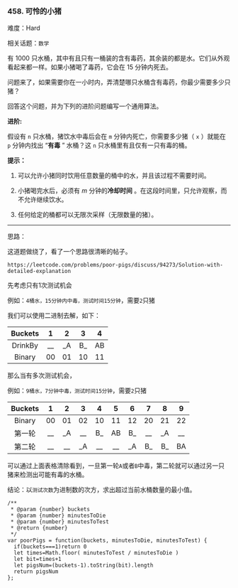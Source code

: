 ### 458. 可怜的小猪

难度：Hard

相关话题：`数学`

有 1000 只水桶，其中有且只有一桶装的含有毒药，其余装的都是水。它们从外观看起来都一样。如果小猪喝了毒药，它会在 15 分钟内死去。



问题来了，如果需要你在一小时内，弄清楚哪只水桶含有毒药，你最少需要多少只猪？



回答这个问题，并为下列的进阶问题编写一个通用算法。







**进阶:** 



假设有  `n`  只水桶，猪饮水中毒后会在  `m`  分钟内死亡，你需要多少猪（ `x` ）就能在  `p`  分钟内找出 &ldquo;**有毒** &rdquo; 水桶？这 `n`  只水桶里有且仅有一只有毒的桶。







**提示：** 




1. 可以允许小猪同时饮用任意数量的桶中的水，并且该过程不需要时间。

2. 小猪喝完水后，必须有 *m*  分钟的**冷却时间** 。在这段时间里，只允许观察，而不允许继续饮水。

3. 任何给定的桶都可以无限次采样（无限数量的猪）。






-----

思路：

这道题做绕了，看了一个思路很清晰的帖子。

`https://leetcode.com/problems/poor-pigs/discuss/94273/Solution-with-detailed-explanation`

先考虑只有1次测试机会

例如：`4桶水，15分钟内中毒，测试时间15分钟`，需要`2`只猪

我们可以使用二进制去解，如下：

|Buckets|1|2|3|4|
|:---:|:---:|:---:|:---:|:---:|
|DrinkBy|__|_A|B_|AB|
|Binary|00|01|10|11

那么当有多次测试机会，

例如：`9桶水，7分钟中毒，测试时间15分钟`，需要`2`只猪

|Buckets|1|2|3|4|5|6|7|8|9|
|:---:|:---:|:---:|:---:|:---:|:---:|:---:|:---:|:---:|:---:|
|Binary|00|01|02|10|11|12|20|21|22|
|第一轮|__|_A|__|B_|AB|B_|__|_A|__|
|第二轮|__|__|_A|__|__|_A|B_|B_|BA|

可以通过上面表格清除看到，一旦第一轮`A`或者`B`中毒，第二轮就可以通过另一只猪来检测出可能有毒的水桶。

结论：以`测试次数`为进制数的次方，求出超过当前水桶数量的最小值。

```
/**
 * @param {number} buckets
 * @param {number} minutesToDie
 * @param {number} minutesToTest
 * @return {number}
 */
var poorPigs = function(buckets, minutesToDie, minutesToTest) {
  if(buckets===1)return 0
  let times=Math.floor( minutesToTest / minutesToDie )
  let bit=times+1
  let pigsNum=(buckets-1).toString(bit).length
  return pigsNum
};
```

